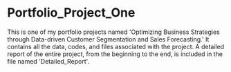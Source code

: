 # Portfolio_Project_One

This is one of my portfolio projects named 'Optimizing Business Strategies through Data-driven Customer Segmentation and Sales Forecasting.'
It contains all the data, codes, and files associated with the project.
A detailed report of the entire project, from the beginning to the end, is included in the file named 'Detailed_Report'.
